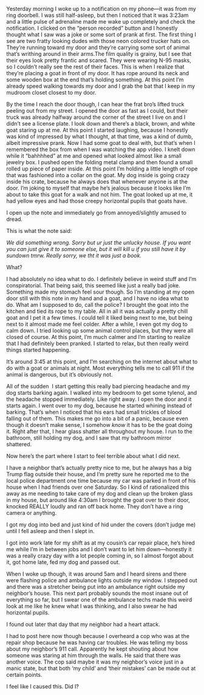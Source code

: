 Yesterday morning I woke up to a notification on my phone—it was from my ring doorbell. I was still half-asleep, but then I noticed that it was 3:23am and a little pulse of adrenaline made me wake up completely and check the notification. I clicked on the “person recorded” button and I honestly thought what I saw was a joke or some sort of prank at first. The first thing I see are two fratty looking dudes with those neon colored trucker hats on. They’re running toward my door and they’re carrying some sort of animal that’s writhing around in their arms.The film quality is grainy, but I see that their eyes look pretty frantic and scared. They were wearing N-95 masks, so I couldn’t really see the rest of their faces. This is when I realize that they’re placing a goat in front of my door. It has rope around its neck and some wooden box at the end that’s holding something. At this point I’m already speed walking towards my door and I grab the bat that I keep in my mudroom closet closest to my door.



By the time I reach the door though, I can hear the frat bro’s lifted truck peeling out from my street. I opened the door as fast as I could, but their truck was already halfway around the corner of the street I live on and I didn’t see a license plate. I look down and there’s a black, brown, and white goat staring up at me. At this point I started laughing, because I honestly was kind of impressed by what I thought, at that time, was a kind of dumb, albeit impressive prank. Now I had some goat to deal with, but that’s when I remembered the box from when I was watching the app video. I knelt down while it “bahhhhed” at me and opened what looked almost like a small jewelry box. I pushed open the folding metal clamp and then found a small rolled up piece of paper inside. At this point I’m holding a little length of rope that was fashioned into a collar on the goat. My dog inside is going crazy inside his crate, because he always does that whenever anyone is at the door. I’m joking to myself that maybe he’s jealous because it looks like I’m about to take this goat for a walk and not him. The goat looked up at me, it had yellow eyes and had those creepy horizontal pupils that goats have.



I open up the note and immediately go from annoyed/slightly amused to dread. 



This is what the note said:

*We did something wrong. Sorry but ur just the unlucky house. If you want you can just give it to someone else, but it will kill u if you still have it by sundown tmrw. Really sorry, we tht it was just a book.* 



What?



I had absolutely no idea what to do. I definitely believe in weird stuff and I’m conspiratorial. That being said, this seemed like just a really bad joke. Something made my stomach feel sour though. So I’m standing at my open door still with this note in my hand and a goat, and I have no idea what to do. What am I supposed to do, call the police? I brought the goat into the kitchen and tied its rope to my table. All in all it was actually a pretty chill goat and I pet it a few times. I could tell it liked being next to me, but being next to it almost made me feel colder. After a while, I even got my dog to calm down. I tried looking up some animal control places, but they were all closed of course. At this point, I’m much calmer and I’m starting to realize that I had definitely been pranked. I started to relax, but then really weird things started happening. 



It’s around 3:45 at this point, and I’m searching on the internet about what to do with a goat or animals at night. Most everything tells me to call 911 if the animal is dangerous, but it’s obviously not. 



All of the sudden  I start getting this really bad piercing headache and my dog starts barking again. I walked into my bedroom to get some tylenol, and the headache stopped immediately. Like right away. I open the door and it starts again. I went over to my dog, because he started whining instead of barking. That’s when I noticed that his ears had small trickles of blood falling out of them. This makes me go into a bit of a panic, because even though it doesn’t make sense, I somehow *know* it has to be the goat doing it. Right after that, I hear glass shatter all throughout my house. I run to the bathroom, still holding my dog, and I saw that my bathroom mirror shattered. 



Now here’s the part where I start to feel terrible about what I did next. 



I have a neighbor that’s actually pretty nice to me, but he always has a big Trump flag outside their house, and I’m pretty sure he reported me to the local police department one time because my car was parked in front of his house when I had friends over one Saturday. So I kind of rationalized this away as me needing to take care of my dog and clean up the broken glass in my house, but around like 4:30am I brought the goat over to their door, knocked REALLY loudly and ran off back home. They don’t have a ring camera or anything.



I got my dog into bed and just kind of hid under the covers (don’t judge me) until I fell asleep and then I slept in. 



I got into work late for my shift as at my cousin’s car repair place, he’s hired me while I’m in between jobs and I don’t want to let him down—honestly it was a really crazy day with a lot people coming in, so I almost forgot about it, got home late, fed my dog and passed out. 



When I woke up though, it was around 5am and I heard sirens and there were flashing police and ambulance lights outside my window. I stepped out and there was a stretcher being put into an ambulance right outside my neighbor’s house. This next part probably sounds the most insane out of everything so far, but I swear one of the ambulance techs made this weird look at me like he knew what I was thinking, and I also swear he had horizontal pupils.



I found out later that day that my neighbor had a heart attack. 



I had to post here now though because I overheard a cop who was at the repair shop because he was having car troubles. He was telling my boss about my neighbor’s 911 call. Apparently he kept shouting about how someone was staring at him through the walls. He said that there was another voice. The cop said maybe it was my neighbor’s voice just in a manic state, but that both ‘my child’ and ‘their mistakes’ can be made out at certain points. 



I feel like I caused this. Did I? 

